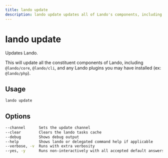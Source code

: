 ```yaml
---
title: lando update
description: lando update updates all of Lando's components, including installed plugins.
---
```


# lando update

Updates Lando.

This will update all the constituent components of Lando, including `@lando/core`, `@lando/cli`, and any Lando plugins you may have installed (ex: `@lando/php`).

## Usage

```sh
lando update
```

## Options

```sh
--channel      Sets the update channel                                                  [array] [choices: "edge", "none", "stable"]
--clear        Clears the lando tasks cache                                                                               [boolean]
--debug        Shows debug output                                                                                         [boolean]
--help         Shows lando or delegated command help if applicable                                                        [boolean]
--verbose, -v  Runs with extra verbosity                                                                                    [count]
--yes, -y      Runs non-interactively with all accepted default answers                                  [boolean] [default: false]
```
